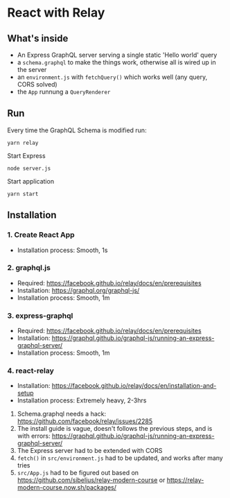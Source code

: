 # React with Relay

## What's inside

- An Express GraphQL server serving a single static 'Hello world' query
- a `schema.graphql` to make the things work, otherwise all is wired up in the server
- an `environment.js` with `fetchQuery()` which works well (any query, CORS solved)
- the `App` runnung a `QueryRenderer`

## Run

Every time the GraphQL Schema is modified run:

```
yarn relay
```

Start Express

```
node server.js
```

Start application

```
yarn start
```

## Installation

### 1. Create React App

- Installation process: Smooth, 1s

### 2. graphql.js

- Required: https://facebook.github.io/relay/docs/en/prerequisites
- Installation: https://graphql.org/graphql-js/
- Installation process: Smooth, 1m

### 3. express-graphql

- Required: https://facebook.github.io/relay/docs/en/prerequisites
- Installation: https://graphql.github.io/graphql-js/running-an-express-graphql-server/
- Installation process: Smooth, 1m

### 4. react-relay

- Installation: https://facebook.github.io/relay/docs/en/installation-and-setup
- Installation process: Extremely heavy, 2-3hrs

1. Schema.graphql needs a hack: https://github.com/facebook/relay/issues/2285
2. The install guide is vague, doesn't follows the previous steps, and is with errors: https://graphql.github.io/graphql-js/running-an-express-graphql-server/
3. The Express server had to be extended with CORS
4. `fetch()` in `src/environment.js` had to be updated, and works after many tries
5. `src/App.js` had to be figured out based on https://github.com/sibelius/relay-modern-course or https://relay-modern-course.now.sh/packages/
